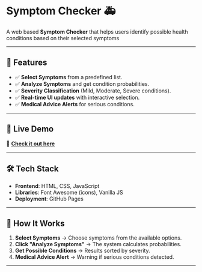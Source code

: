 # Symptom Checker 🚑

A web based **Symptom Checker** that helps users identify possible health conditions based on their selected symptoms

 ---

## 📌 **Features**
- ✅ **Select Symptoms** from a predefined list.
- ✅ **Analyze Symptoms** and get condition probabilities.
- ✅ **Severity Classification** (Mild, Moderate, Severe conditions).
- ✅ **Real-time UI updates** with interactive selection.
- ✅ **Medical Advice Alerts** for serious conditions.

---
## 🚀 **Live Demo**
🔗 **[Check it out here](https://daaneyalkhan9.github.io/SymptomChecker/)**

---

## 🛠️ **Tech Stack**
- **Frontend**: HTML, CSS, JavaScript
- **Libraries**: Font Awesome (icons), Vanilla JS
- **Deployment**: GitHub Pages

---

## 🏥 **How It Works**
1. **Select Symptoms** → Choose symptoms from the available options.
2. **Click "Analyze Symptoms"** → The system calculates probabilities.
3. **Get Possible Conditions** → Results sorted by severity.
4. **Medical Advice Alert** → Warning if serious conditions detected.

---